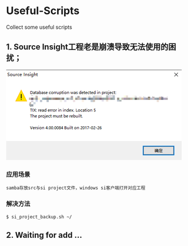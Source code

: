 # Useful-Scripts
Collect some useful scripts

## 1. Source Insight工程老是崩溃导致无法使用的困扰；
![崩溃界面](https://github.com/yhgdev/Useful-Scripts/blob/master/si_project_crash.png)
### 应用场景
    samba存放src与si project文件，windows si客户端打开对应工程
### 解决方法
    $ si_project_backup.sh ~/
## 2. Waiting for add ...
